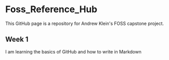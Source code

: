 # Foss_Reference_Hub
This GitHub page is a repository for Andrew Klein's FOSS capstone project.

## Week 1
I am learning the basics of GitHub and how to write in Markdown

